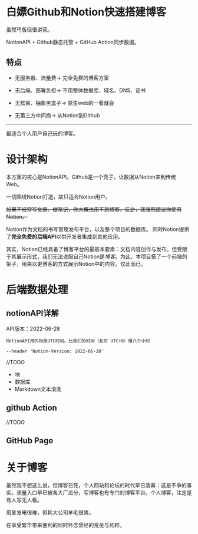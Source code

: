 # 白嫖Github和Notion快速搭建博客

虽然丐版但很讲究。

NotionAPI + Github静态托管 + GitHub Action同步数据。

## 特点

- 无服务器、流量费-> 完全免费的博客方案

- 无后端、部署负担-> 不用整体数据库、域名、DNS、证书

- 无框架、抽象黑盒子-> 原生web的一看就会

- 无第三方中间商-> 从Notion到Github

---
最适合个人用户自己玩的博客。
# 设计架构
本方案的核心是NotionAPI。Github是一个壳子，让数据从Notion来到传统Web。

一切围绕Notion打造，故只适合Notion用户。

~~如果不经常写文章、做笔记，你大概也用不到博客。反之，我强烈建议你使用Notion。~~

Notion作为文档的书写管理发布平台，以及整个项目的数据库。 同时Notion提供了**完全免费的后端API**以供开发者集成到其他应用。

其实，Notion已经具备了博客平台的最基本要素：文档内容创作与发布。但受限于其展示形式，我们无法说服自己Notion是*博客*。为此，本项目搭了一个前端的架子，用来以更博客的方式展示Notion中的内容。仅此而已。
# 后端数据处理
## notionAPI详解

API版本：2022-06-28
    
    NotionAPI用的均是UTC时间。比我们的时间（北京 UTC+8）慢八个小时

```curl
--header 'Notion-Version: 2022-06-28'
```
//TODO
- 块
- 数据库
- Markdown文本清洗
## github Action
//TODO
## GitHub Page
# 关于博客

虽然我不想这么说，但博客已死，个人网站和论坛的时代早已落幕：这是不争的事实。流量入口早已被各大厂瓜分，写博客也有专门的博客平台。个人博客，注定是有人写无人看。

用爱发电很难，但耗大公司羊毛很爽。

在享受繁华带来便利的同时怀念曾经的荒芜与纯粹。